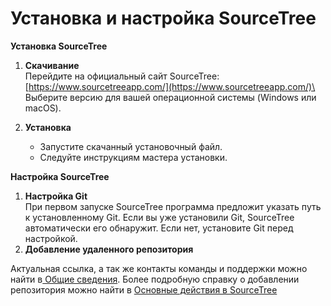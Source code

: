 # Установка и настройка SourceTree



**Установка SourceTree**

1. **Скачивание**\
   Перейдите на официальный сайт SourceTree: [https://www.sourcetreeapp.com/](https://www.sourcetreeapp.com/)\
   Выберите версию для вашей операционной системы (Windows или macOS).
2.  **Установка**

    * Запустите скачанный установочный файл.
    * Следуйте инструкциям мастера установки.



**Настройка SourceTree**

1. **Настройка Git**\
   При первом запуске SourceTree программа предложит указать путь к установленному Git. Если вы уже установили Git, SourceTree автоматически его обнаружит. Если нет, установите Git перед настройкой.
2. **Добавление удаленного репозитория**

Актуальная ссылка, а так же контакты команды и поддержки можно найти в[ Общие сведения](../../). Более подробную справку о добавлении репозитория можно найти в [Основные действия в SourceTree](../osnovnye-deistviya-v-git/osnovnye-deistviya-v-sourcetree/)

